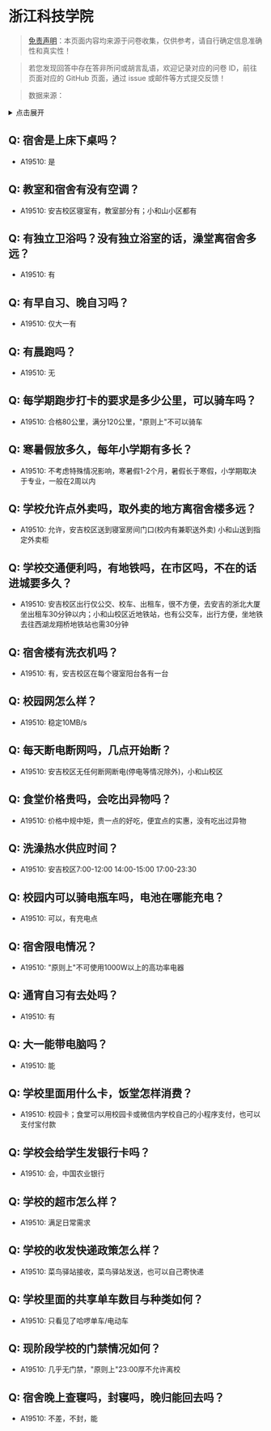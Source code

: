 # 浙江科技学院

> [免责声明](https://colleges.chat/#_3)：本页面内容均来源于问卷收集，仅供参考，请自行确定信息准确性和真实性！

> 若您发现回答中存在答非所问或胡言乱语，欢迎记录对应的问卷 ID，前往页面对应的 GitHub 页面，通过 issue 或邮件等方式提交反馈！

> 数据来源：

<details><summary>点击展开</summary>
<ul>
<li>A19510: 匿名 (2023 年 06 月)</li>
</ul>
</details>

## Q: 宿舍是上床下桌吗？

- A19510: 是

## Q: 教室和宿舍有没有空调？

- A19510: 安吉校区寝室有，教室部分有；小和山小区都有

## Q: 有独立卫浴吗？没有独立浴室的话，澡堂离宿舍多远？

- A19510: 有

## Q: 有早自习、晚自习吗？

- A19510: 仅大一有

## Q: 有晨跑吗？

- A19510: 无

## Q: 每学期跑步打卡的要求是多少公里，可以骑车吗？

- A19510: 合格80公里，满分120公里，"原则上"不可以骑车

## Q: 寒暑假放多久，每年小学期有多长？

- A19510: 不考虑特殊情况影响，寒暑假1-2个月，暑假长于寒假，小学期取决于专业，一般在2周以内

## Q: 学校允许点外卖吗，取外卖的地方离宿舍楼多远？

- A19510: 允许，安吉校区送到寝室房间门口(校内有兼职送外卖) 小和山送到指定外卖柜

## Q: 学校交通便利吗，有地铁吗，在市区吗，不在的话进城要多久？

- A19510: 安吉校区出行仅公交、校车、出租车，很不方便，去安吉的浙北大厦坐出租车30分钟以内；小和山校区近地铁站，也有公交车，出行方便，坐地铁去往西湖龙翔桥地铁站也需30分钟

## Q: 宿舍楼有洗衣机吗？

- A19510: 有，安吉校区在每个寝室阳台各有一台

## Q: 校园网怎么样？

- A19510: 稳定10MB/s

## Q: 每天断电断网吗，几点开始断？

- A19510: 安吉校区无任何断网断电(停电等情况除外)，小和山校区

## Q: 食堂价格贵吗，会吃出异物吗？

- A19510: 价格中规中矩，贵一点的好吃，便宜点的实惠，没有吃出过异物

## Q: 洗澡热水供应时间？

- A19510: 安吉校区7:00-12:00 14:00-15:00 17:00-23:30

## Q: 校园内可以骑电瓶车吗，电池在哪能充电？

- A19510: 可以，有充电点

## Q: 宿舍限电情况？

- A19510: "原则上"不可使用1000W以上的高功率电器

## Q: 通宵自习有去处吗？

- A19510: 有

## Q: 大一能带电脑吗？

- A19510: 能

## Q: 学校里面用什么卡，饭堂怎样消费？

- A19510: 校园卡；食堂可以用校园卡或微信内学校自己的小程序支付，也可以支付宝付款

## Q: 学校会给学生发银行卡吗？

- A19510: 会，中国农业银行

## Q: 学校的超市怎么样？

- A19510: 满足日常需求

## Q: 学校的收发快递政策怎么样？

- A19510: 菜鸟驿站接收，菜鸟驿站发送，也可以自己寄快递

## Q: 学校里面的共享单车数目与种类如何？

- A19510: 只看见了哈啰单车/电动车

## Q: 现阶段学校的门禁情况如何？

- A19510: 几乎无门禁，"原则上"23:00厚不允许离校

## Q: 宿舍晚上查寝吗，封寝吗，晚归能回去吗？

- A19510: 不差，不封，能

